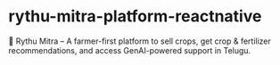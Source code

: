 # rythu-mitra-platform-reactnative
🌾 Rythu Mitra – A farmer-first platform to sell crops, get crop &amp; fertilizer recommendations, and access GenAI-powered support in Telugu.

